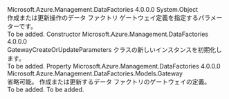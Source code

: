<Type Name="GatewayCreateOrUpdateParameters" FullName="Microsoft.Azure.Management.DataFactories.Models.GatewayCreateOrUpdateParameters">
  <TypeSignature Language="C#" Value="public class GatewayCreateOrUpdateParameters" />
  <TypeSignature Language="ILAsm" Value=".class public auto ansi beforefieldinit GatewayCreateOrUpdateParameters extends System.Object" />
  <TypeSignature Language="DocId" Value="T:Microsoft.Azure.Management.DataFactories.Models.GatewayCreateOrUpdateParameters" />
  <TypeSignature Language="VB.NET" Value="Public Class GatewayCreateOrUpdateParameters" />
  <TypeSignature Language="F#" Value="type GatewayCreateOrUpdateParameters = class" />
  <AssemblyInfo>
    <AssemblyName>Microsoft.Azure.Management.DataFactories</AssemblyName>
    <AssemblyVersion>4.0.0.0</AssemblyVersion>
  </AssemblyInfo>
  <Base>
    <BaseTypeName>System.Object</BaseTypeName>
  </Base>
  <Interfaces />
  <Docs>
    <summary>
            作成または更新操作のデータ ファクトリ ゲートウェイ定義を指定するパラメーターです。
            </summary>
    <remarks>To be added.</remarks>
  </Docs>
  <Members>
    <Member MemberName=".ctor">
      <MemberSignature Language="C#" Value="public GatewayCreateOrUpdateParameters ();" />
      <MemberSignature Language="ILAsm" Value=".method public hidebysig specialname rtspecialname instance void .ctor() cil managed" />
      <MemberSignature Language="DocId" Value="M:Microsoft.Azure.Management.DataFactories.Models.GatewayCreateOrUpdateParameters.#ctor" />
      <MemberSignature Language="VB.NET" Value="Public Sub New ()" />
      <MemberType>Constructor</MemberType>
      <AssemblyInfo>
        <AssemblyName>Microsoft.Azure.Management.DataFactories</AssemblyName>
        <AssemblyVersion>4.0.0.0</AssemblyVersion>
      </AssemblyInfo>
      <Parameters />
      <Docs>
        <summary>
            GatewayCreateOrUpdateParameters クラスの新しいインスタンスを初期化します。
            </summary>
        <remarks>To be added.</remarks>
      </Docs>
    </Member>
    <Member MemberName="Gateway">
      <MemberSignature Language="C#" Value="public Microsoft.Azure.Management.DataFactories.Models.Gateway Gateway { get; set; }" />
      <MemberSignature Language="ILAsm" Value=".property instance class Microsoft.Azure.Management.DataFactories.Models.Gateway Gateway" />
      <MemberSignature Language="DocId" Value="P:Microsoft.Azure.Management.DataFactories.Models.GatewayCreateOrUpdateParameters.Gateway" />
      <MemberSignature Language="VB.NET" Value="Public Property Gateway As Gateway" />
      <MemberSignature Language="F#" Value="member this.Gateway : Microsoft.Azure.Management.DataFactories.Models.Gateway with get, set" Usage="Microsoft.Azure.Management.DataFactories.Models.GatewayCreateOrUpdateParameters.Gateway" />
      <MemberType>Property</MemberType>
      <AssemblyInfo>
        <AssemblyName>Microsoft.Azure.Management.DataFactories</AssemblyName>
        <AssemblyVersion>4.0.0.0</AssemblyVersion>
      </AssemblyInfo>
      <ReturnValue>
        <ReturnType>Microsoft.Azure.Management.DataFactories.Models.Gateway</ReturnType>
      </ReturnValue>
      <Docs>
        <summary>
            省略可能。 作成または更新するデータ ファクトリのゲートウェイの定義。
            </summary>
        <value>To be added.</value>
        <remarks>To be added.</remarks>
      </Docs>
    </Member>
  </Members>
</Type>